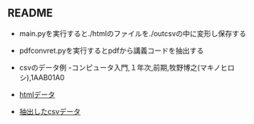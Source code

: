 ## README
- main.pyを実行すると./htmlのファイルを./outcsvの中に変形し保存する
- pdfconvret.pyを実行するとpdfから講義コードを抽出する

- csvのデータ例
  -コンピュータ入門,１年次,前期,牧野博之(マキノヒロシ),1AAB01A0


- [htmlデータ](https://oskit-my.sharepoint.com/:u:/g/personal/e1q18051_oit_ac_jp/ERc-I_9SYNtKvdlpbZw-qy4BlRpFJVzIRU1Mjf37E-RzGA?e=EYIW6a)
- [抽出したcsvデータ](https://oskit-my.sharepoint.com/:u:/g/personal/e1q18051_oit_ac_jp/EeGOHCmGdhxIrFIkiiY04fgBEyXc2Ow47I_6KQsNH1PUIw?e=dBsbcw)

